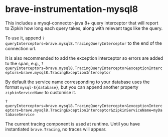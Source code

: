 # brave-instrumentation-mysql8

This includes a mysql-connector-java 8+ query interceptor that will report to Zipkin
how long each query takes, along with relevant tags like the query.

To use it, append `?queryInterceptors=brave.mysql8.TracingQueryInterceptor`
to the end of the connection url.

It is also recommended to add the exception interceptor so errors are added to the span, e.g.,
`?queryInterceptors=brave.mysql8.TracingQueryInterceptor&exceptionInterceptors=brave.mysql8.TracingExceptionInterceptor`

By default the service name corresponding to your database uses the format
`mysql-${database}`, but you can append another property `zipkinServiceName` to customise it.

`?queryInterceptors=brave.mysql8.TracingQueryInterceptor&exceptionInterceptors=brave.mysql8.TracingExceptionInterceptor&zipkinServiceName=myDatabaseService`

The current tracing component is used at runtime. Until you have
instantiated `brave.Tracing`, no traces will appear.

